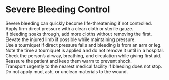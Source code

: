 # Severe Bleeding Control
Severe bleeding can quickly become life-threatening if not controlled.  
Apply firm direct pressure with a clean cloth or sterile gauze.  
If bleeding soaks through, add more cloths without removing the first.  
Elevate the injured limb if possible while maintaining pressure.  
Use a tourniquet if direct pressure fails and bleeding is from an arm or leg.  
Note the time a tourniquet is applied and do not remove it until in a hospital.  
Check the person’s airway, breathing, and circulation while giving first aid.  
Reassure the patient and keep them warm to prevent shock.  
Transport urgently to the nearest medical facility if bleeding does not stop.  
Do not apply mud, ash, or unclean materials to the wound.
